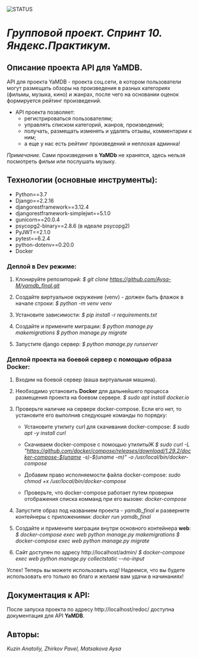 ![STATUS](https://github.com/Aysa-M/yamdb_final/actions/workflows/yamdb_workflow.yml/badge.svg)

# ***Групповой проект. Спринт 10. Яндекс.Практикум.***
## **Описание проекта API для YaMDB.**
API для проекта YaMDB - проекта соц.сети, в котором пользователи могут размещать обзоры на произведения в разных категориях (фильмы, музыка, кино) и жанрах, после чего на основании оценок формируется рейтинг произведений. 
- API проекта позволяет: 
    - регистрироваться пользователям;
    - управлять списком категорий, жанров, произведений;
    - получать, размещать изменять и удалять отзывы, комментарии к ним;
    - а еще у нас есть рейтинг произведений и неплохая админка!

*Примечание.* Сами произведения в **YaMDb** не хранятся, здесь нельзя посмотреть фильм или послушать музыку.

## **Технологии (основные инструменты):**
- Python==3.7
- Django==2.2.16
- djangorestframework==3.12.4
- djangorestframework-simplejwt==5.1.0
- gunicorn==20.0.4
- psycopg2-binary==2.8.6 (в идеале psycopg2)
- PyJWT==2.1.0
- pytest==6.2.4
- python-dotenv==0.20.0
- Docker

### Деплой в Dev режиме:
1. Клонируйте репозиторий:
    *$ git clone https://github.com/Aysa-M/yamdb_final.git*
 
2. Создайте виртуальное окружение (venv) - должен быть флажок в начале строки:
    *$ python -m venv venv*
 
3. Установите зависимости:
    *$ pip install -r requirements.txt*

4. Создайте и примените миграции:
    *$ python manage.py makemigrations*
    *$ python manage.py migrate*

5. Запустите django сервер:
    *$ python manage.py runserver*

### Деплой проекта на боевой сервер с помощью образа Docker:
1. Входим на боевой сервер (ваша виртуальная машина).

2. Необходимо установить **Docker** для дальнейшего процесса размещения проекта на боевом сервере. 
    *$ sudo apt install docker.io*

3. Проверьте наличие на сервере docker-compose. Если его нет, то установите его выполнив следующие команды по порядку:
   
    - Установите утилиту curl для скачивания docker-compose:
    *$ sudo apt -y install curl*
  
    - Скачиваем docker-compose с помощью утилитыЖ
    *$ sudo curl -L "https://github.com/docker/compose/releases/download/1.29.2/docker-compose-$(uname -s)-$(uname -m)" -o /usr/local/bin/docker-compose*

    - Добавим право исполняемости файла docker-compose:
    *sudo chmod +x /usr/local/bin/docker-compose*

    - Проверьте, что docker-compose работает путем проверки отображения списка комманд при его вызове:
    *docker-compose*

4. Запустите образ под названием проекта - *yamdb_final* и разверните контейнеры с приложениями:
    *docker run yamdb_final*

5. Создайте и примените миграции внутри основного контейнера **web**:
    *$ docker-compose exec web python manage.py makemigrations*
    *$ docker-compose exec web python manage.py migrate*

6. Сайт доступен по адресу http://localhost/admin/
    *$ docker-compose exec web python manage.py collectstatic --no-input*

Успех! Теперь вы можете использовать код! Надеемся, что вы будете использовать его только во благо и желаем вам удачи в начинаниях!

## **Документация к API:**
После запуска проекта 
по адресу http://localhost/redoc/ доступна документация для API **YaMDB**.

## **Авторы:**
*Kuzin Anatoliy, Zhirkov Pavel, Matsakova Aysa*